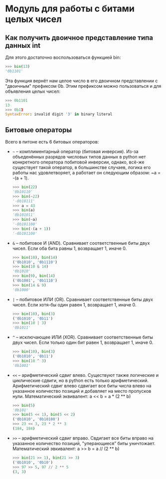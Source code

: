 <h1>Модуль для работы с битами целых чисел</h1>

<h2>Как получить двоичное представление типа данных int</h2>
Для этого достаточно воспользоваться функцией bin:

```py
>>> bin(13)
'0b1101'
```

Эта функция вернёт нам целое число в его двоичном представлении с "двоичным" префиксом 0b. Этим префиксом можно пользоваться и для объявления целых чисел:

```py
>>> 0b1101
13
>>> 0b13
SyntaxError: invalid digit '3' in binary literal
```

<h2>Битовые операторы</h2>
Всего в питоне есть 6 битовых операторов:

- `~` – комплиментарный оператор (битовая инверсия). Из-за объеденённых разрядов числовых типов данных в python нет конкретного оператора побитовой инверсии, однако, всё-же существует такой оператор, в большинстве случаев, логика его работы нас удовлетворяет, а работает он следующим образом: ~a = -(a + 1).
  ```py
  >>> bin(22)
  '0b10110'
  >>> bin(~22)
  '-0b10111'
  >>> a = 43
  >>> bin(a)
  '0b101011'
  >>> bin(~a)
  '-0b101100'
  >>> bin(-(a + 1))
  '-0b101100'
  ```
- `&` – побитовое И (AND). Сравнивает соответственные биты двух чисел. Если оба бита равны 1, возвращает 1, иначе 0.
  ```py
  >>> bin(10), bin(14)
  ('0b1010', '0b1110')
  >>> bin(10 & 14)
  '0b1010'
  >>> bin(9), bin(14)
  ('0b1001', '0b1110')
  >>> bin(14 & 9)
  '0b1000'
  ```
- `|` – побитовое ИЛИ (OR). Сравнивает соответственные биты двух чисел. Если хотя-бы один равен 1, возвращает 1, иначе 0.
  ```py
  >>> bin(10), bin(3)
  ('0b1010', '0b11')
  >>> bin(10 | 3)
  '0b1011'
  ```
- `^` – исключающее ИЛИ (XOR). Сравнивает соответственные биты двух чисел. Если только один бит равен 1, возвращает 1, иначе 0.
  ```py
  >>> bin(10), bin(3)
  ('0b1010', '0b11')
  >>> bin(10 ^ 3)
  '0b1001'
  ```
- `<<` – арифметический сдвиг влево. Существуют также логические и циклические сдвиги, но в python есть только арифметический. Арифметический сдвиг влево сдвигает все биты числа влево на указанное количество позиций и добавляет на место пропусков нули. Математический эквивалент: a << b = a * (2 ** b)
  ```py
  >>> bin(5)
  '0b101'
  >>> bin(5 << 1), bin(5 << 2)
  ('0b1010', '0b10100')
  >>> 23 << 3, 23 * 2 ** 3
  (184, 184)
  ```
- `>>` – арифметический сдвиг вправо. Свдигает все биты вправо на указанное количество позиций, "уперающиеся" биты уничтожает. Математический эвкивалент: a >> b = a // (2 ** b)
  ```py
  >>> bin(21 >> 1), bin(21 >> 3)
  ('0b1010', '0b10')
  >>> 97 >> 5, 97 // 2 ** 5
  (3, 3)
  ```
